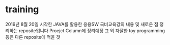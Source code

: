 # training

2019년 8월 20일 시작한 JAVA를 활용한 응용SW 국비교육강의 내용 및 새로운 점 정리하는 reposite입니다
Proejct Column에 정리예정
그 외 자잘한 toy programming등은 다른 reposite에 적을 것
